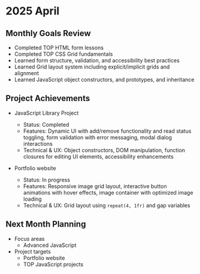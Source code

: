 # 2025 April

## Monthly Goals Review
- Completed TOP HTML form lessons
- Completed TOP CSS Grid fundamentals
- Learned form structure, validation, and accessibility best practices
- Learned Grid layout system including explicit/implicit grids and alignment
- Learned JavaScript object constructors, and prototypes, and inheritance

## Project Achievements
- JavaScript Library Project
  - Status: Completed
  - Features: Dynamic UI with add/remove functionality and read status toggling, form validation with error messaging, modal dialog interactions
  - Technical & UX: Object constructors, DOM manipulation, function closures for editing UI elements, accessibility enhancements

- Portfolio website
  - Status: In progress
  - Features: Responsive image grid layout, interactive button animations with hover effects, image container with optimized image loading
  - Technical & UX: Grid layout using `repeat(4, 1fr)` and gap variables

## Next Month Planning
- Focus areas
  - Advanced JavaScript
- Project targets
  - Portfolio website
  - TOP JavaScript projects